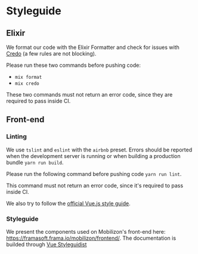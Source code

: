 # Styleguide

## Elixir

We format our code with the Elixir Formatter and check for issues with [Credo](https://github.com/rrrene/credo) (a few rules are not blocking).

Please run these two commands before pushing code:
 * `mix format`
 * `mix credo`
 
These two commands must not return an error code, since they are required to pass inside CI.

## Front-end

### Linting

We use `tslint` and `eslint` with the `airbnb` preset.
Errors should be reported when the development server is running or when building a production bundle `yarn run build`.

Please run the following command before pushing code `yarn run lint`.

This command must not return an error code, since it's required to pass inside CI.

We also try to follow the [official Vue.js style guide](https://vuejs.org/v2/style-guide/).

### Styleguide

We present the components used on Mobilizon's front-end here: https://framasoft.frama.io/mobilizon/frontend/. The documentation is builded through [Vue Styleguidist](https://vue-styleguidist.github.io/)